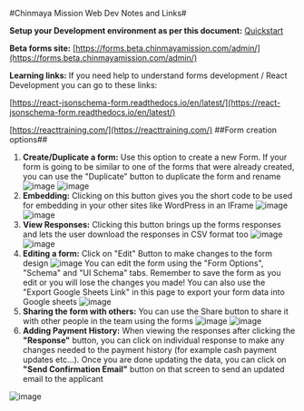#Chinmaya Mission Web Dev Notes and Links#

 **Setup your Development environment as per this document:** [Quickstart](quickstart.md)

 **Beta forms site:** [https://forms.beta.chinmayamission.com/admin/](https://forms.beta.chinmayamission.com/admin/)

 **Learning links:** If you need help to understand forms development / React Development you can go to these links:

[https://react-jsonschema-form.readthedocs.io/en/latest/](https://react-jsonschema-form.readthedocs.io/en/latest/)

[https://reacttraining.com/](https://reacttraining.com/)
##Form creation options##
1. **Create/Duplicate a form:** Use this option to create a new Form. If your form is going to be similar to one of the forms that were already created, you can use the  "Duplicate" button to duplicate the form and rename
![image](https://user-images.githubusercontent.com/29865785/54937377-ab0c2080-4efa-11e9-93c4-2134a9fe88f2.png)
![image](https://user-images.githubusercontent.com/29865785/54935652-1b18a780-4ef7-11e9-9133-53aa06780869.png)
1. **Embedding:**  Clicking on this button gives you the short code to be used for embedding in your other sites like WordPress in an IFrame
![image](https://user-images.githubusercontent.com/29865785/54935827-7f3b6b80-4ef7-11e9-940d-b038e6ee157c.png)
![image](https://user-images.githubusercontent.com/29865785/54935873-9aa67680-4ef7-11e9-9d5c-d75bf3bdd57c.png)
1. **View Responses:** Clicking this button brings up the forms responses and lets the user download the responses in CSV format too
![image](https://user-images.githubusercontent.com/29865785/54935960-c6c1f780-4ef7-11e9-8b92-fcbbd4b26fc1.png)
![image](https://user-images.githubusercontent.com/29865785/54936002-e822e380-4ef7-11e9-8845-974e15d628fb.png)
1. **Editing a form:** Click on "Edit" Button to make changes to the form design
![image](https://user-images.githubusercontent.com/29865785/54936090-1c969f80-4ef8-11e9-8295-a2dde4da4db9.png)
You can edit the form using the "Form Options", "Schema" and "UI Schema" tabs. Remember to save the form as you edit or you will lose the changes you made! You can also use the "Export Google Sheets Link" in this page to export your form data into Google sheets
![image](https://user-images.githubusercontent.com/29865785/54936197-536cb580-4ef8-11e9-96aa-ce3f27397dd4.png)
1. **Sharing the form with others:** You can use the Share button to share it with other people in the team using the forms
![image](https://user-images.githubusercontent.com/29865785/54936375-b9f1d380-4ef8-11e9-9f8f-16cc0d2e0611.png)
![image](https://user-images.githubusercontent.com/29865785/54936434-d7bf3880-4ef8-11e9-8d66-94e8a2d7eba6.png)
1. **Adding Payment History:**  When viewing the responses after clicking the **"Response"** button, you can click on individual response to make any changes needed to the payment history (for example cash payment updates etc...). Once you are done updating the data, you can click on  **"Send Confirmation Email"** button on that screen to send an updated email to the applicant

![image](https://user-images.githubusercontent.com/29865785/54938022-f5da6800-4efb-11e9-8b33-eac51d429870.png)



